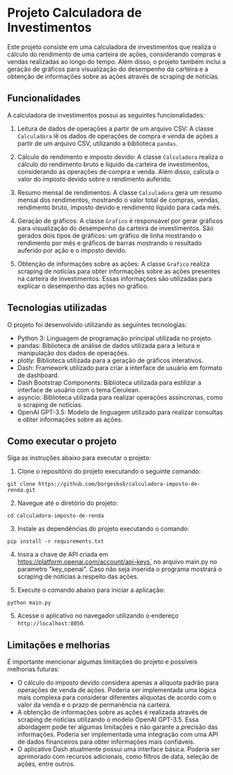# Projeto Calculadora de Investimentos

Este projeto consiste em uma calculadora de investimentos que realiza o cálculo do rendimento de uma carteira de ações, considerando compras e vendas realizadas ao longo do tempo. Além disso, o projeto também inclui a geração de gráficos para visualização do desempenho da carteira e a obtenção de informações sobre as ações através de scraping de notícias.

## Funcionalidades

A calculadora de investimentos possui as seguintes funcionalidades:

1. Leitura de dados de operações a partir de um arquivo CSV: A classe `Calculadora` lê os dados de operações de compra e venda de ações a partir de um arquivo CSV, utilizando a biblioteca `pandas`.

2. Cálculo do rendimento e imposto devido: A classe `Calculadora` realiza o cálculo do rendimento bruto e líquido da carteira de investimentos, considerando as operações de compra e venda. Além disso, calcula o valor do imposto devido sobre o rendimento auferido.

3. Resumo mensal de rendimentos: A classe `Calculadora` gera um resumo mensal dos rendimentos, mostrando o valor total de compras, vendas, rendimento bruto, imposto devido e rendimento líquido para cada mês.

4. Geração de gráficos: A classe `Grafico` é responsável por gerar gráficos para visualização do desempenho da carteira de investimentos. São gerados dois tipos de gráficos: um gráfico de linha mostrando o rendimento por mês e gráficos de barras mostrando o resultado auferido por ação e o imposto devido.

5. Obtenção de informações sobre as ações: A classe `Grafico` realiza scraping de notícias para obter informações sobre as ações presentes na carteira de investimentos. Essas informações são utilizadas para explicar o desempenho das ações no gráfico.

## Tecnologias utilizadas

O projeto foi desenvolvido utilizando as seguintes tecnologias:

- Python 3: Linguagem de programação principal utilizada no projeto.
- pandas: Biblioteca de análise de dados utilizada para a leitura e manipulação dos dados de operações.
- plotly: Biblioteca utilizada para a geração de gráficos interativos.
- Dash: Framework utilizado para criar a interface de usuário em formato de dashboard.
- Dash Bootstrap Components: Biblioteca utilizada para estilizar a interface de usuário com o tema Cerulean.
- asyncio: Biblioteca utilizada para realizar operações assíncronas, como o scraping de notícias.
- OpenAI GPT-3.5: Modelo de linguagem utilizado para realizar consultas e obter informações sobre as ações.

## Como executar o projeto

Siga as instruções abaixo para executar o projeto:

1. Clone o repositório do projeto executando o seguinte comando:
```shell
git clone https://github.com/borgesbsb/calculadora-imposto-de-renda.git
```

2. Navegue até o diretório do projeto:
```shell
cd calculadora-imposto-de-renda
```

3. Instale as dependências do projeto executando o comando:
```shell
pip install -r requirements.txt
```
4. Insira a chave de API criada em  https://platform.openai.com/account/api-keys` no arquivo main.py no parametro "key_openai". Caso não seja inserida o programa mostrará o scraping de notícias a respeito das ações.

5. Execute o comando abaixo para iniciar a aplicação:
```shell
python main.py
```

5. Acesse o aplicativo no navegador utilizando o endereço `http://localhost:8050`.

## Limitações e melhorias

É importante mencionar algumas limitações do projeto e possíveis melhorias futuras:

- O cálculo do imposto devido considera apenas a alíquota padrão para operações de venda de ações. Poderia ser implementada uma lógica mais complexa para considerar diferentes alíquotas de acordo com o valor da venda e o prazo de permanência na carteira.
- A obtenção de informações sobre as ações é realizada através de scraping de notícias utilizando o modelo OpenAI GPT-3.5. Essa abordagem pode ter algumas limitações e não garante a precisão das informações. Poderia ser implementada uma integração com uma API de dados financeiros para obter informações mais confiáveis.
- O aplicativo Dash atualmente possui uma interface básica. Poderia ser aprimorado com recursos adicionais, como filtros de data, seleção de ações, entre outros.

